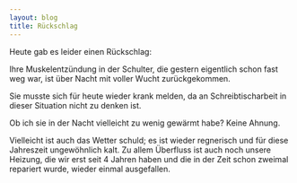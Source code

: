 ```yaml
---
layout: blog
title: Rückschlag
---
```


Heute gab es leider einen Rückschlag:

Ihre Muskelentzündung in der Schulter, die gestern eigentlich schon fast weg war, ist über Nacht mit voller Wucht zurückgekommen.

Sie musste sich für heute wieder krank melden, da an Schreibtischarbeit in dieser Situation nicht zu denken ist.

Ob ich sie in der Nacht vielleicht zu wenig gewärmt habe? Keine Ahnung.

Vielleicht ist auch das Wetter schuld; es ist wieder regnerisch und für diese Jahreszeit ungewöhnlich kalt. Zu allem Überfluss ist auch noch unsere Heizung, die wir erst seit 4 Jahren haben und die in der Zeit schon zweimal repariert wurde, wieder einmal ausgefallen.  
